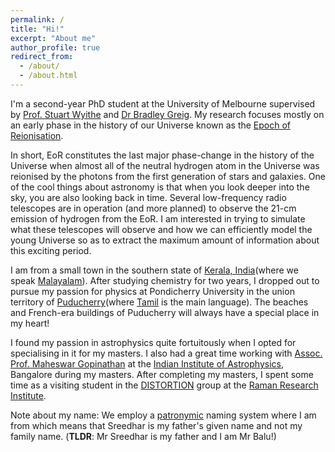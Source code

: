 ```yaml
---
permalink: /
title: "Hi!"
excerpt: "About me"
author_profile: true
redirect_from: 
  - /about/
  - /about.html
---
```


I'm a second-year PhD student at the University of Melbourne supervised by [Prof. Stuart Wyithe](https://blogs.unimelb.edu.au/stuart-wyithe/) and [Dr Bradley Greig](https://findanexpert.unimelb.edu.au/profile/195326-bradley-greig). My research focuses mostly on an early phase in the history of our Universe known as the [Epoch of Reionisation](https://astro.physics.unimelb.edu.au/research/epoch-of-reionisation/).

In short, EoR constitutes the last major phase-change in the history of the Universe when almost all of the neutral hydrogen atom in the Universe was reionised by the photons from the first generation of stars and galaxies. One of the cool things about astronomy is that when you look deeper into the sky, you are also looking back in time. Several low-frequency radio telescopes are in operation (and more planned) to observe the 21-cm emission of hydrogen from the EoR. I am interested in trying to simulate what these telescopes will observe and how we can efficiently model the young Universe so as to extract the maximum amount of information about this exciting period.

I am from a small town in the southern state of [Kerala, India](https://www.keralatourism.org/kerala-at-a-glance/)(where we speak [Malayalam](https://en.wikipedia.org/wiki/Malayalam)). After studying chemistry for two years, I dropped out to pursue my passion for physics at Pondicherry University in the union territory of [Puducherry](https://www.py.gov.in/history)(where [Tamil](https://en.wikipedia.org/wiki/Tamil_language) is the main language). The beaches and French-era buildings of Puducherry will always have a special place in my heart! 

I found my passion in astrophysics quite fortuitously when I opted for specialising in it for my masters. I also had a great time working with [Assoc. Prof. Maheswar Gopinathan](https://www.iiap.res.in/?q=user/541) at the [Indian Institute of Astrophysics](https://www.iiap.res.in/), Bangalore during my masters. After completing my masters, I spent some time as a visiting student in the [DISTORTION](https://www.rri.res.in/DISTORTION/index.html) group at the [Raman Research Institute](https://www.rri.res.in/).

Note about my name: We employ a [patronymic](https://en.wikipedia.org/wiki/Patronymic#South_Asia) naming system where I am from which means that Sreedhar is my father's given name and not my family name. (**TLDR**: Mr Sreedhar is my father and I am Mr Balu!)

